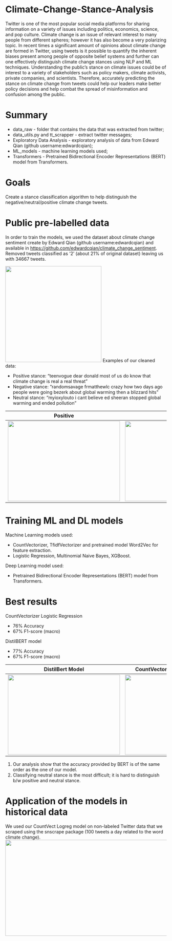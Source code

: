 # Climate-Change-Stance-Analysis

Twitter is one of the most popular social media platforms for sharing information on a variety of issues including politics, economics, science, and pop culture.
Climate change is an issue of relevant interest to many people from different spheres; however it has also become a very polarizing topic. In recent times a significant amount of opinions about climate change are formed in Twitter, using tweets is it possible to quantify the inherent biases present among people of opposite belief systems and further can one effectively distinguish climate change stances using NLP and ML techniques. Understanding the public’s stance on climate issues could be of interest to a variety of stakeholders such as policy makers, climate activists, private companies, and scientists. Therefore, accurately predicting the stance on climate change from tweets could help our leaders make better policy decisions and help combat the spread of misinformation and confusion among the public.

# Summary 
* data_raw - folder that contains the data that was extracted from twitter;
* data_utils.py and tt_scrapper - extract twitter messages; 
* Exploratory Data Analysis - exploratory analysis of data from Edward Qian (github username:edwardcqian);
* ML_models  - machine learning models used;
* Transformers - Pretrained Bidirectional Encoder Representations (BERT) model from Transformers.


# Goals
Create a stance classification algorithm to help distinguish the negative/neutral/positive climate change tweets. 

# Public pre-labelled  data
In order to train the models, we used the dataset about climate change sentiment create by Edward Qian (github username:edwardcqian) and available in https://github.com/edwardcqian/climate_change_sentiment. Removed tweets classified as ‘2’ (about 21% of original dataset) leaving us with 34667 tweets.

<img src="https://github.com/mitabanik/Climate-Change-Stance-Analysis/blob/main/img/camp.png" width="300" height="300">
Examples of our cleaned data:

* Positive stance: “teenvogue dear donald most of us do know that climate change is real a real threat”
* Negative stance: “randomsavage frmatthewlc crazy how two days ago people were going bezerk about global warming then a blizzard hits”
* Neutral stance: “myioxylouto i cant believe ed sheeran stopped global warming and ended pollution”

Positive             |  Negative
:-------------------------:|:-------------------------:
<img src="https://github.com/mitabanik/Climate-Change-Stance-Analysis/blob/main/img/camp1.png" width="350" height="250"> | <img src="https://github.com/mitabanik/Climate-Change-Stance-Analysis/blob/main/img/camp2.png" width="350" height="250">


# Training ML and DL models
Machine Learning models used:
* CountVectorizer, TfidfVectorizer and pretrained model Word2Vec for feature extraction.
* Logistic Regression, Multinomial Naive Bayes, XGBoost.

Deep Learning model used:
* Pretrained Bidirectional Encoder Representations (BERT) model from Transformers.

# Best results 
CountVectorizer Logistic  Regression 

* 76% Accuracy 
* 67% F1-score (macro)  

DistilBERT model

* 77% Accuracy 
* 67% F1-score (macro) 

DistilBert Model             |  CountVectorizer Logistic  Regression 
:-------------------------:|:-------------------------:
<img src="https://github.com/mitabanik/Climate-Change-Stance-Analysis/blob/main/img/camp4.png" width="350" height="250"> | <img src="https://github.com/mitabanik/Climate-Change-Stance-Analysis/blob/main/img/camp5.png" width="350" height="250">

1. Our analysis show that the accuracy provided by BERT is of the same order as the one of our model.
2. Classifying neutral stance is the most difficult; it is hard to distinguish b/w positive and neutral stance.

# Application of the models in historical data
We used our CountVect Logreg model on non-labeled Twitter data that we scraped using the snscrape package (100 tweets a day related to the word climate change). 
<img src="https://github.com/mitabanik/Climate-Change-Stance-Analysis/blob/main/img/camp6.png" width="800" height="300">
